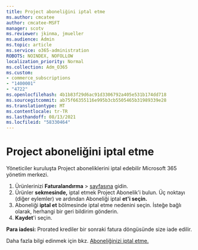 ```yaml
---
title: Project aboneliğini iptal etme
ms.author: cmcatee
author: cmcatee-MSFT
manager: scotv
ms.reviewer: jkinma, jmueller
ms.audience: Admin
ms.topic: article
ms.service: o365-administration
ROBOTS: NOINDEX, NOFOLLOW
localization_priority: Normal
ms.collection: Adm_O365
ms.custom:
- commerce_subscriptions
- "1400001"
- "4722"
ms.openlocfilehash: 4b1b83f29d6ac91d3306792a405e531b174dd718
ms.sourcegitcommit: ab75f66355116e995b3cb5505465b31989339e28
ms.translationtype: MT
ms.contentlocale: tr-TR
ms.lasthandoff: 08/13/2021
ms.locfileid: "58330464"
---
```

# <a name="cancel-project-subscription"></a>Project aboneliğini iptal etme

Yöneticiler kuruluşta Project aboneliklerini iptal edebilir Microsoft 365 yönetim merkezi.

1. Ürünlerinizi **Faturalandırma** \> [sayfasına](https://go.microsoft.com/fwlink/p/?linkid=842054) gidin.
2. Ürünler **sekmesinde,** iptal etmek Project Abonelik'i bulun. Üç noktayı (diğer eylemler) ve ardından Aboneliği iptal **et'i seçin.**
3. Aboneliği **iptal et** bölmesinde iptal etme nedenini seçin. İsteğe bağlı olarak, herhangi bir geri bildirim gönderin.
4. **Kaydet**'i seçin.

**Para iadesi:** Prorated krediler bir sonraki fatura döngüsünde size iade edilir.

Daha fazla bilgi edinmek için bkz. [Aboneliğinizi iptal etme.](https://docs.microsoft.com/microsoft-365/commerce/subscriptions/cancel-your-subscription)